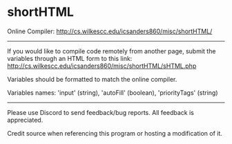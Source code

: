 # shortHTML

Online Compiler: http://cs.wilkescc.edu/icsanders860/misc/shortHTML/
_____________________________________________________________________

If you would like to compile code remotely from another page, submit the variables through an HTML form to this link: http://cs.wilkescc.edu/icsanders860/misc/shortHTML/sHTML.php


Variables should be formatted to match the online compiler. 

Variables names: 'input' (string), 'autoFill' (boolean), 'priorityTags' (string)

_____________________________________________________________________
Please use Discord to send feedback/bug reports.
All feedback is appreciated.

Credit source when referencing this program or hosting a modification of it.
